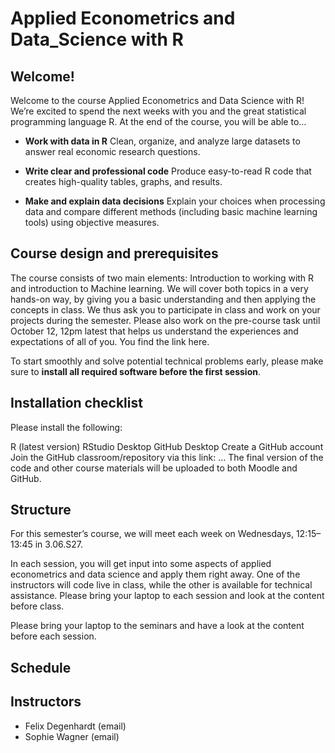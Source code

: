# Applied Econometrics and Data_Science with R

## Welcome!

Welcome to the course Applied Econometrics and Data Science with R! We’re excited to spend the next weeks with you and the great statistical programming language R. At the end of the course, you will be able to…

* **Work with data in R**
Clean, organize, and analyze large datasets to answer real economic research questions.

* **Write clear and professional code**
Produce easy-to-read R code that creates high-quality tables, graphs, and results.

* **Make and explain data decisions**
Explain your choices when processing data and compare different methods (including basic machine learning tools) using objective measures.

## Course design and prerequisites
The course consists of two main elements: Introduction to working with R and introduction to Machine learning. We will cover both topics in a very hands-on way, by giving you a basic understanding and then applying the concepts in class. We thus ask you to participate in class and work on your projects during the semester. Please also work on the pre-course task until October 12, 12pm latest that helps us understand the experiences and expectations of all of you. You find the link here.

To start smoothly and solve potential technical problems early, please make sure to **install all required software before the first session**.

## Installation checklist
Please install the following:

R (latest version)
RStudio Desktop
GitHub Desktop
Create a GitHub account
Join the GitHub classroom/repository via this link: …
The final version of the code and other course materials will be uploaded to both Moodle and GitHub.

## Structure
For this semester’s course, we will meet each week on Wednesdays, 12:15–13:45 in 3.06.S27.

In each session, you will get input into some aspects of applied econometrics and data science and apply them right away. One of the instructors will code live in class, while the other is available for technical assistance. Please bring your laptop to each session and look at the content before class.

Please bring your laptop to the seminars and have a look at the content before each session.

## Schedule 
## Instructors 

* Felix Degenhardt (email)
* Sophie Wagner (email)

